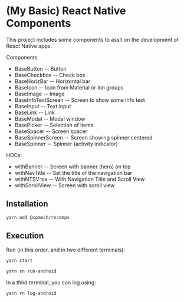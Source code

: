 # (My Basic) React Native Components

This project includes some components to assit on the development of React Native apps.

Components:

- BaseButton -- Button
- BaseCheckbox -- Check box
- BaseHorizBar -- Horizontal bar
- BaseIcon -- Icon from Material or Ion groups
- BaseImage -- Image
- BaseInfoTextScreen -- Screen to show some info text
- BaseInput -- Text input
- BaseLink -- Link
- BaseModal -- Modal window
- BasePicker -- Selection of items
- BaseSpacer -- Screen spacer
- BaseSpinnerScreen -- Screen showing spinner centered
- BaseSpinner -- Spinner (activity indicator)

HOCs:

- withBanner -- Screen with banner (hero) on top
- withNavTitle -- Set the title of the navigation bar
- withNTSV.tsx -- With Navigation Title and Scroll View
- withScrollView -- Screen with scroll view

## Installation

```bash
yarn add @cpmech/rncomps
```

## Execution

Run (in this order, and in two different terminals):

```bash
yarn start
```

```bash
yarn rn run-android
```

In a third terminal, you can log using:

```bash
yarn rn log-android
```
